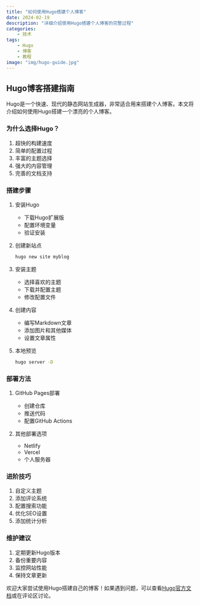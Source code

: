 ```yaml
---
title: "如何使用Hugo搭建个人博客"
date: 2024-02-19
description: "详细介绍使用Hugo搭建个人博客的完整过程"
categories:
    - 技术
tags:
    - Hugo
    - 博客
    - 教程
image: "img/hugo-guide.jpg"
---
```


## Hugo博客搭建指南

Hugo是一个快速、现代的静态网站生成器，非常适合用来搭建个人博客。本文将介绍如何使用Hugo搭建一个漂亮的个人博客。

### 为什么选择Hugo？

1. 超快的构建速度
2. 简单的配置过程
3. 丰富的主题选择
4. 强大的内容管理
5. 完善的文档支持

### 搭建步骤

1. 安装Hugo
   - 下载Hugo扩展版
   - 配置环境变量
   - 验证安装

2. 创建新站点
   ```bash
   hugo new site myblog
   ```

3. 安装主题
   - 选择喜欢的主题
   - 下载并配置主题
   - 修改配置文件

4. 创建内容
   - 编写Markdown文章
   - 添加图片和其他媒体
   - 设置文章属性

5. 本地预览
   ```bash
   hugo server -D
   ```

### 部署方法

1. GitHub Pages部署
   - 创建仓库
   - 推送代码
   - 配置GitHub Actions

2. 其他部署选项
   - Netlify
   - Vercel
   - 个人服务器

### 进阶技巧

1. 自定义主题
2. 添加评论系统
3. 配置搜索功能
4. 优化SEO设置
5. 添加统计分析

### 维护建议

1. 定期更新Hugo版本
2. 备份重要内容
3. 监控网站性能
4. 保持文章更新

欢迎大家尝试使用Hugo搭建自己的博客！如果遇到问题，可以查看[Hugo官方文档](https://gohugo.io/documentation/)或在评论区讨论。 